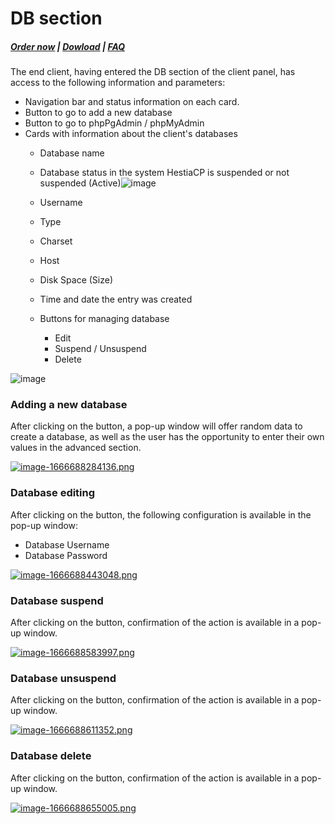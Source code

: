 # DB section

#####  [Order now](https://puqcloud.com/index.php?rp=/store/whmcs-module-hestiacp) | [Dowload](https://download.puqcloud.com/WHMCS/servers/PUQ_WHMCS-HestiaCP/) | [FAQ](https://faq.puqcloud.com/)

The end client, having entered the DB section of the client panel, has access to the following information and parameters:

- Navigation bar and status information on each card.
- Button to go to add a new database
- Button to go to phpPgAdmin / phpMyAdmin
- Cards with information about the client's databases 
    - Database name
    - Database status in the system HestiaCP is suspended or not suspended (Active)![image](https://user-images.githubusercontent.com/81689153/223439998-29431429-9601-45c5-bec8-177e2919d458.png)
    - Username
    - Type
    - Charset
    - Host
    - Disk Space (Size)
    - Time and date the entry was created
    - Buttons for managing database  
        
        - Edit
        - Suspend / Unsuspend
        - Delete

![image](https://user-images.githubusercontent.com/81689153/223440037-7d5efc4a-8142-4038-b0ae-c2b2df0d7c87.png)

### Adding a new database

After clicking on the button, a pop-up window will offer random data to create a database, as well as the user has the opportunity to enter their own values in the advanced section.

[![image-1666688284136.png](https://doc.puq.info/uploads/images/gallery/2022-10/scaled-1680-/image-1666688284136.png)](https://doc.puq.info/uploads/images/gallery/2022-10/image-1666688284136.png)

### Database editing

After clicking on the button, the following configuration is available in the pop-up window:

- Database Username
- Database Password

[![image-1666688443048.png](https://doc.puq.info/uploads/images/gallery/2022-10/scaled-1680-/image-1666688443048.png)](https://doc.puq.info/uploads/images/gallery/2022-10/image-1666688443048.png)

### Database suspend

After clicking on the button, confirmation of the action is available in a pop-up window.

[![image-1666688583997.png](https://doc.puq.info/uploads/images/gallery/2022-10/scaled-1680-/image-1666688583997.png)](https://doc.puq.info/uploads/images/gallery/2022-10/image-1666688583997.png)

### Database unsuspend

After clicking on the button, confirmation of the action is available in a pop-up window.

[![image-1666688611352.png](https://doc.puq.info/uploads/images/gallery/2022-10/scaled-1680-/image-1666688611352.png)](https://doc.puq.info/uploads/images/gallery/2022-10/image-1666688611352.png)

### Database delete

After clicking on the button, confirmation of the action is available in a pop-up window.

[![image-1666688655005.png](https://doc.puq.info/uploads/images/gallery/2022-10/scaled-1680-/image-1666688655005.png)](https://doc.puq.info/uploads/images/gallery/2022-10/image-1666688655005.png)
